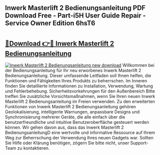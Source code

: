 ## Inwerk Masterlift 2 Bedienungsanleitung PDF Download Free - Part-i5H User Guide Repair - Service Owner Edition 6hsT6

# <h2><a href="http://df1w2w.blite.top/?on=Inwerk+Masterlift+2+Bedienungsanleitung">🔗Download 👉🔴 Inwerk Masterlift 2 Bedienungsanleitung</a></h2>

[![Inwerk Masterlift 2 Bedienungsanleitung new download](https://i.imgur.com/lujVjoI.png)](http://df1w2w.blite.top/?on=Inwerk+Masterlift+2+Bedienungsanleitung)
Willkommen bei der Bedienungsanleitung für Ihr neu erworbenes Inwerk Masterlift 2 Bedienungsanleitung. Dieser umfassende Leitfaden soll Ihnen helfen, die Funktionen und Fähigkeiten Ihres Produkts zu beherrschen. Im Inneren finden Sie detaillierte Informationen zu Installation, Verwendung, Wartung und Fehlerbehebung. Sicherheitsvorkehrungen für den Außenbereich Bitte treffen Sie zusätzliche Vorsichtsmaßnahmen, wenn Sie Ihren neuen Inwerk Masterlift 2 Bedienungsanleitung im Freien verwenden. Zu den erweiterten Funktionen von Inwerk Masterlift 2 Bedienungsanleitung gehören Geolokalisierung, intelligente Warnungen, anpassbare Designs und Synchronisierung mehrerer Geräte, die alle einfach über die benutzerfreundliche und intuitive Benutzeroberfläche gesteuert werden können. Wir gehen davon aus, dass das Inwerk Masterlift 2 BedienungsanleitungD eine wertvolle und informative Ressource auf Ihrem Weg zur Beherrschung der Verwendung Ihres neuen Gadgets war. Sollten Sie Hilfe oder Klärung benötigen, zögern Sie bitte nicht, unser Support-Team zu kontaktieren.
